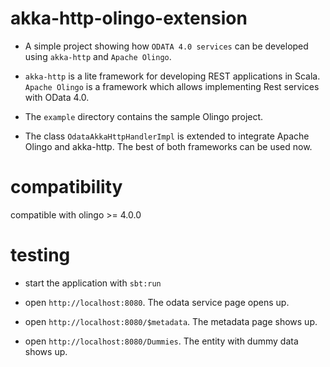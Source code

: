 akka-http-olingo-extension
==========================

- A simple project showing how `ODATA 4.0 services` can be developed using `akka-http` and `Apache Olingo`.

- `akka-http` is a lite framework for developing REST applications in Scala. `Apache Olingo` is a framework which allows implementing Rest services with OData 4.0. 

- The `example` directory contains the sample Olingo project. 

- The class `OdataAkkaHttpHandlerImpl` is extended to integrate Apache Olingo and akka-http. The best of both frameworks can be used now.

compatibility
=============

compatible with olingo >= 4.0.0

testing
=======

- start the application with `sbt:run`

- open `http://localhost:8080`. The odata service page opens up.

- open `http://localhost:8080/$metadata`. The metadata page shows up.

- open `http://localhost:8080/Dummies`. The entity with dummy data shows up.